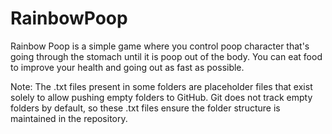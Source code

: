 # RainbowPoop

Rainbow Poop is a simple game where you control poop character that's going through the stomach until it is poop out of the body. You can eat food to improve your health and going out as fast as possible.

Note: The .txt files present in some folders are placeholder files that exist solely to allow pushing empty folders to GitHub. Git does not track empty folders by default, so these .txt files ensure the folder structure is maintained in the repository.
